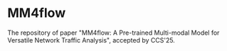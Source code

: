 # MM4flow

The repository of paper "MM4flow: A Pre-trained Multi-modal Model for Versatile Network Traffic Analysis", accepted by CCS'25.

